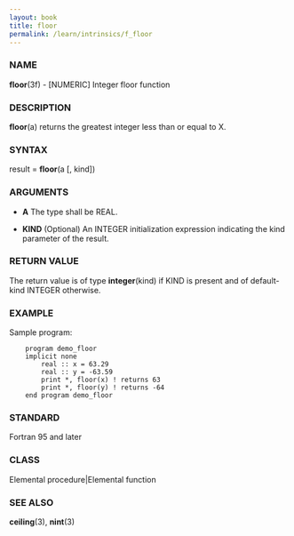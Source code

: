 ```yaml
---
layout: book
title: floor
permalink: /learn/intrinsics/f_floor
---
```

### NAME

**floor**(3f) - \[NUMERIC\] Integer floor function

### DESCRIPTION

**floor**(a) returns the greatest integer less than or equal to X.

### SYNTAX

result = **floor**(a \[, kind\])

### ARGUMENTS

  - **A**
    The type shall be REAL.

  - **KIND**
    (Optional) An INTEGER initialization expression indicating the kind
    parameter of the result.

### RETURN VALUE

The return value is of type **integer**(kind) if KIND is present and of
default-kind INTEGER otherwise.

### EXAMPLE

Sample program:

```
    program demo_floor
    implicit none
        real :: x = 63.29
        real :: y = -63.59
        print *, floor(x) ! returns 63
        print *, floor(y) ! returns -64
    end program demo_floor
```

### STANDARD

Fortran 95 and later

### CLASS

Elemental procedure|Elemental function

### SEE ALSO

**ceiling**(3), **nint**(3)
